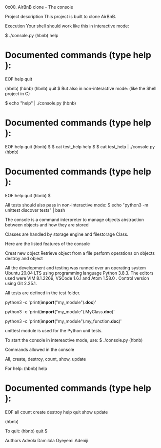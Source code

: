 0x00. AirBnB clone - The console

Project description
This project is built to clone AirBnB.

Execution
Your shell should work like this in interactive mode:

$ ./console.py
(hbnb) help

Documented commands (type help <topic>):
========================================
EOF  help  quit

(hbnb) 
(hbnb) 
(hbnb) quit
$
But also in non-interactive mode: (like the Shell project in C)

$ echo "help" | ./console.py
(hbnb)

Documented commands (type help <topic>):
========================================
EOF  help  quit
(hbnb) 
$
$ cat test_help
help
$
$ cat test_help | ./console.py
(hbnb)

Documented commands (type help <topic>):
========================================
EOF  help  quit
(hbnb) 
$

All tests should also pass in non-interactive mode: $ echo "python3 -m unittest discover tests" | bash

The console is a command interpreter to manage objects abstraction between objects and how they are stored


Classes are handled by storage engine and filestorage Class.

Here are the listed features of the console

Creat new object
Retrieve object from a file
perform operations on objects
destroy and object



All the development and testing was runned over an operating system Ubuntu 20.04 LTS using programming language Python 3.8.3. The editors used were VIM 8.1.2269, VSCode 1.6.1 and Atom 1.58.0 . Control version using Git 2.25.1.


All tests are defined in the test folder.

python3 -c 'print(__import__("my_module").__doc__)'

python3 -c 'print(__import__("my_module").MyClass.__doc__)'

python3 -c 'print(__import__("my_module").my_function.__doc__)'


unittest module is used for the Python unit tests.


To start the console in intereactive mode, use:
$ ./console.py
(hbnb)

Commands allowed in the console

All, create, destroy, count, show, update

For help: 
(hbnb) help

Documented commands (type help <topic>):
========================================
EOF  all  count  create  destroy  help  quit  show  update

(hbnb)

To quit:
(hbnb) quit
$

Authors
Adeola Damilola
Oyeyemi Adeniji

